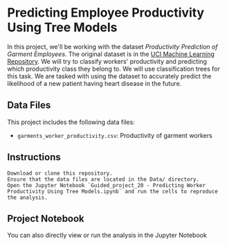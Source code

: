 # Predicting Employee Productivity Using Tree Models 
In this project, we'll be working with the dataset *Productivity Prediction of Garment Employees*. The original dataset is in the [UCI Machine Learning Repository](https://archive.ics.uci.edu/ml/datasets/Productivity+Prediction+of+Garment+Employees). We will try to classify workers' productivity and predicting which productivity class they belong to. We will use classification trees for this task.
We are tasked with using the dataset to accurately predict the likelihood of a new patient having heart disease in the future.

## Data Files

This project includes the following data files:

   -  `garments_worker_productivity.csv`: Productivity of garment workers 

## Instructions

    Download or clone this repository.
    Ensure that the data files are located in the Data/ directory.
    Open the Jupyter Notebook `Guided_project_20 - Predicting Worker Productivity Using Tree Models.ipynb` and run the cells to reproduce the analysis.

## Project Notebook

You can also directly view or run the analysis in the Jupyter Notebook


